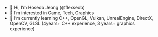 - 👋 Hi, I’m Hoseob Jeong (@flexseob)
- 👀 I’m interested in Game, Tech, Graphics
- 🌱 I’m currently learning C++, OpenGL, Vulkan, UnrealEngine, DirectX, OpenCV, GLSL (4years+ C++ experience, 3 years+ graphics experience)

<!---
flexseob/flexseob is a ✨ special ✨ repository because its `README.md` (this file) appears on your GitHub profile.
You can click the Preview link to take a look at your changes.
--->
